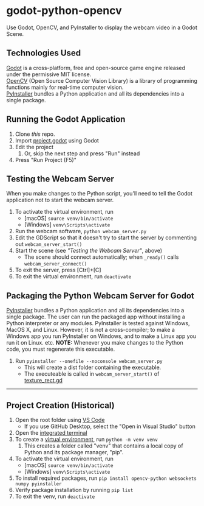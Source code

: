 # godot-python-opencv
Use Godot, OpenCV, and PyInstaller to display the webcam video in a Godot Scene.

## Technologies Used
[Godot](https://godotengine.org/) is a cross-platform, free and open-source game engine released under the permissive MIT license. </br>
[OpenCV](https://opencv.org/) (Open Source Computer Vision Library) is a library of programming functions mainly for real-time computer vision. </br>
[PyInstaller](https://pyinstaller.org/en/stable/) bundles a Python application and all its dependencies into a single package.

## Running the Godot Application
1. Clone _this_ repo.
1. Import [project.godot](project.godot) using Godot
1. Edit the project
    1. Or, skip the next step and press "Run" instead
1. Press "Run Project (F5)"

## Testing the Webcam Server
When you make changes to the Python script, you'll need to tell the Godot application not to start the webcam server.
1. To activate the virtual environment, run
    - [macOS] `source venv/bin/activate`
    - [Windows] `venv\Scripts\activate`
1. Run the webcam software, `python webcam_server.py`
1. Edit the GDScript so that it doesn't try to start the server by commenting out `webcam_server_start()`
1. Start the scene (see _"Testing the Webcam Server"_, above)
    - The scene should connect automatically; when `_ready()` calls `webcam_server_connect()`
1. To exit the server, press [Ctrl]+[C]
1. To exit the virtual environment, run `deactivate`

## Packaging the Python Webcam Server for Godot
[PyInstaller](https://pyinstaller.org/en/stable/) bundles a Python application and all its dependencies into a single package. The user can run the packaged app without installing a Python interpreter or any modules. PyInstaller is tested against Windows, MacOS X, and Linux. However, it is not a cross-compiler; to make a Windows app you run PyInstaller on Windows, and to make a Linux app you run it on Linux. etc. **NOTE:** Whenever you make changes to the Python code, you must regenerate this executable.
1. Run `pyinstaller --onefile --noconsole webcam_server.py`
    - This will create a dist folder containing the executable.
    - The executeable is called in `webcam_server_start()` of [texture_rect.gd](texture_rect.gd)
----

## Project Creation (Historical)
1. Open the root folder using [VS Code](https://code.visualstudio.com/)
    - If you use GitHub Desktop, select the "Open in Visual Studio" button
1. Open the [integrated terminal](https://code.visualstudio.com/docs/editor/integrated-terminal)
1. To create a [virtual environment](https://docs.python.org/3/library/venv.html), run `python -m venv venv`
    1. This creates a folder called "venv" that contains a local copy of Python and its package manager, "pip".
1. To activate the virtual environment, run
    - [macOS] `source venv/bin/activate`
    - [Windows] `venv\Scripts\activate`
1. To install required packages, run `pip install opencv-python websockets numpy pyinstaller`
1. Verify package installation by running `pip list`
1. To exit the venv, run `deactivate`
